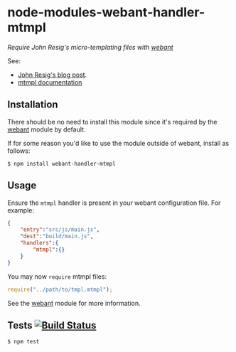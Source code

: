 # node-modules-webant-handler-mtmpl

_Require John Resig's micro-templating files with [webant](https://github.com/theakman2/node-modules-webant)_

See:

* [John Resig's blog post](http://ejohn.org/blog/javascript-micro-templating/).
* [mtmpl documentation](https://github.com/theakman2/node-modules-mtmpl)

## Installation

There should be no need to install this module since it's required by the [webant](https://github.com/theakman2/node-modules-webant) module by default.

If for some reason you'd like to use the module outside of webant, install as follows:

    $ npm install webant-handler-mtmpl

## Usage

Ensure the `mtmpl` handler is present in your webant configuration file. For example:

````json
{
    "entry":"src/js/main.js",
    "dest":"build/main.js",
    "handlers":{
        "mtmpl":{}
    }
}
````

You may now `require` mtmpl files:

````javascript
require("../path/to/tmpl.mtmpl");
````

See the [webant](https://github.com/theakman2/node-modules-webant) module for more information.

## Tests [![Build Status](https://travis-ci.org/theakman2/node-modules-webant-handler-mtmpl.png?branch=master)](https://travis-ci.org/theakman2/node-modules-webant-handler-mtmpl)

    $ npm test